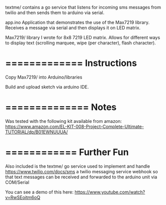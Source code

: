 textme/ contains a go service that listens for incoming sms messages from twilio and then sends them to arduino via serial.

app.ino Application that demonstrates the use of the Max7219 library. Receives a message via serial and then displays it on LED matrix. 

Max7219/ library I wrote for 8x8 7219 LED matrix. Allows for different ways to display text (scrolling marquee, wipe (per character), flash character). 

=============
Instructions
=============

Copy Max7219/ into Arduino/libraries

Build and upload sketch via arduino IDE. 

==============
Notes
==============

Was tested with the following kit available from amazon: https://www.amazon.com/EL-KIT-008-Project-Complete-Ultimate-TUTORIAL/dp/B01EWNUUUA/

============
Further Fun
============

Also included is the textme/ go service used to implement and handle https://www.twilio.com/docs/sms a twilio messaging service webhook so that text messages can be received and forwarded to the arduino unit via COM/Serial 

You can see a demo of this here: https://www.youtube.com/watch?v=RwSEoitm6oQ
